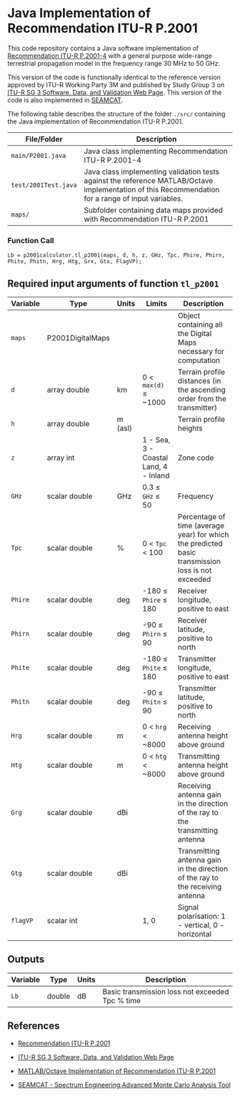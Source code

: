# Java Implementation of Recommendation ITU-R P.2001

This code repository contains a Java software implementation of  [Recommendation ITU-R P.2001-4](https://www.itu.int/rec/R-REC-P.2001/en)  with a general purpose wide-range terrestrial propagation model in the frequency range 30 MHz to 50 GHz.  

This version of the code is functionally identical to the reference version approved by ITU-R Working Party 3M and published by Study Group 3 on [ITU-R SG 3 Software, Data, and Validation Web Page](https://www.itu.int/en/ITU-R/study-groups/rsg3/Pages/iono-tropo-spheric.aspx). This version of the code is also implemented in [SEAMCAT](https://seamcat.org).


The following table describes the structure of the folder `./src/` containing the Java implementation of Recommendation ITU-R P.2001.

| File/Folder               | Description                                                         |
|----------------------------|---------------------------------------------------------------------|
|`main/P2001.java`                | Java class implementing Recommendation ITU-R P.2001-4        |
|`test/2001Test.java`          | Java class implementing validation tests against the reference MATLAB/Octave implementation of this Recommendation for a range of input variables.          |
|`maps/`          | Subfolder containing data maps provided with Recommendation ITU-R P.2001   |


### Function Call

~~~
Lb = p2001calculator.tl_p2001(maps, d, h, z, GHz, Tpc, Phire, Phirn, Phite, Phitn, Hrg, Htg, Grx, Gtx, FlagVP);
~~~

## Required input arguments of function `tl_p2001`

| Variable          | Type   | Units | Limits       | Description  |
|-------------------|--------|-------|--------------|--------------|
| `maps`               | P2001DigitalMaps |    |   | Object containing all the Digital Maps necessary for computation |
| `d`               | array double | km   | 0 < `max(d)` ≤ ~1000 | Terrain profile distances (in the ascending order from the transmitter)|
| `h`          | array double | m (asl)   |   | Terrain profile heights |
| `z`          | array int    |       |  1 - Sea, 3 - Coastal Land, 4 - Inland |  Zone code |
| `GHz`               | scalar double | GHz   | 0.3 ≤ `GHz` ≤ 50 | Frequency   |
| `Tpc`               | scalar double | %   | 0 < `Tpc` < 100 | Percentage of time (average year) for which the predicted basic transmission loss is not exceeded |
| `Phire`               | scalar double | deg   | -180 ≤ `Phire` ≤ 180 | Receiver longitude, positive to east   |
| `Phirn`               | scalar double | deg   | -90 ≤ `Phirn` ≤ 90 | Receiver latitude, positive to north     |
| `Phite`               | scalar double | deg   | -180 ≤ `Phite` ≤ 180 | Transmitter longitude, positive to east   |
| `Phitn`               | scalar double | deg   | -90 ≤ `Phitn` ≤ 90   | Transmitter latitude, positive to north     |
| `Hrg`                 | scalar double    | m      |   0 < `hrg`  < ~8000          |  Receiving antenna height above ground |
| `Htg`                 | scalar double    | m      |   0 < `htg`  < ~8000          |  Transmitting antenna height above ground |
| `Grg`                 | scalar double    | dBi      |                             |  Receiving antenna gain in the direction of the ray to the transmitting antenna |
| `Gtg`                 | scalar double    | dBi      |            |  Transmitting antenna gain in the direction of the ray to the receiving antenna |
| `flagVP`                 | scalar int    |        |   1, 0         |  Signal polarisation: 1 - vertical, 0 - horizontal |

## Outputs ##

| Variable   | Type   | Units | Description |
|------------|--------|-------|-------------|
| `Lb`    | double | dB    | Basic transmission loss not exceeded Tpc % time |



## References

* [Recommendation ITU-R P.2001](https://www.itu.int/rec/R-REC-P.2001/en)

* [ITU-R SG 3 Software, Data, and Validation Web Page](https://www.itu.int/en/ITU-R/study-groups/rsg3/Pages/iono-tropo-spheric.aspx)

* [MATLAB/Octave Implementation of Recommendation ITU-R P.2001](https://github/eeveetza/p2001)

* [SEAMCAT - Spectrum Engineering Advanced Monte Carlo Analysis Tool](https://seamcat.org)